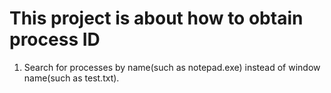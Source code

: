 # This project is about how to obtain process ID
1. Search for processes by name(such as notepad.exe) instead of window name(such as test.txt).
